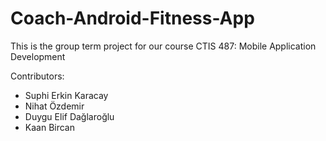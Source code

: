 # Coach-Android-Fitness-App

This is the group term project for our course CTIS 487: Mobile Application Development

Contributors:
- Suphi Erkin Karacay
- Nihat Özdemir
- Duygu Elif Dağlaroğlu
- Kaan Bircan
